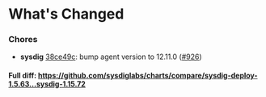 # What's Changed

### Chores
- **sysdig** [38ce49c](https://github.com/sysdiglabs/charts/commit/38ce49c5e323b4703fa3cbe9e2a20c469fd784f0): bump agent version to 12.11.0 ([#926](https://github.com/sysdiglabs/charts/issues/926))

#### Full diff: https://github.com/sysdiglabs/charts/compare/sysdig-deploy-1.5.63...sysdig-1.15.72
